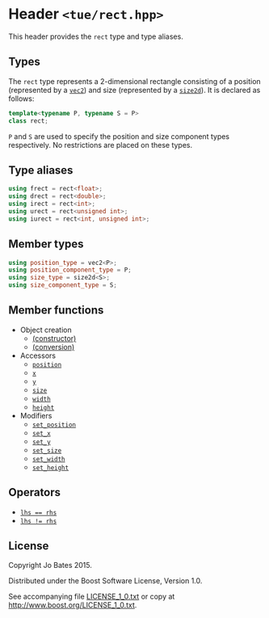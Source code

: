 Header `<tue/rect.hpp>`
=======================
This header provides the `rect` type and type aliases.

Types
-----
The `rect` type represents a 2-dimensional rectangle consisting of a position
(represented by a [`vec2`](vec.md)) and size (represented by a
[`size2d`](size2d.md)). It is declared as follows:

```c++
template<typename P, typename S = P>
class rect;
```

`P` and `S` are used to specify the position and size component types
respectively. No restrictions are placed on these types.

Type aliases
------------
```c++
using frect = rect<float>;
using drect = rect<double>;
using irect = rect<int>;
using urect = rect<unsigned int>;
using iurect = rect<int, unsigned int>;
```

Member types
------------
```c++
using position_type = vec2<P>;
using position_component_type = P;
using size_type = size2d<S>;
using size_component_type = S;
```

Member functions
----------------
- Object creation
    - [(constructor)](../functions/rect/constructor.md)
    - [(conversion)](../functions/rect/conversion.md)
- Accessors
    - [`position`](../functions/rect/position.md)
    - [`x`](../functions/rect/x.md)
    - [`y`](../functions/rect/y.md)
    - [`size`](../functions/rect/size.md)
    - [`width`](../functions/rect/width.md)
    - [`height`](../functions/rect/height.md)
- Modifiers
    - [`set_position`](../functions/rect/set_position.md)
    - [`set_x`](../functions/rect/set_x.md)
    - [`set_y`](../functions/rect/set_y.md)
    - [`set_size`](../functions/rect/set_size.md)
    - [`set_width`](../functions/rect/set_width.md)
    - [`set_height`](../functions/rect/set_height.md)

Operators
---------
- [`lhs == rhs`](../operators/rect/equality.md)
- [`lhs != rhs`](../operators/rect/inequality.md)

License
-------
Copyright Jo Bates 2015.

Distributed under the Boost Software License, Version 1.0.

See accompanying file [LICENSE_1_0.txt](../../LICENSE_1_0.txt) or copy at
http://www.boost.org/LICENSE_1_0.txt.
